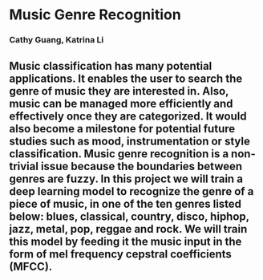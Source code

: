 # Music Genre Recognition


### Cathy Guang, Katrina Li


## Music classification has many potential applications. It enables the user to search the genre of music they are interested in. Also, music can be managed more efficiently and effectively once they are categorized. It would also become a milestone for potential future studies such as mood, instrumentation or style classification.  Music genre recognition is a non-trivial issue because the boundaries between genres are fuzzy. In this project we will train a deep learning model to recognize the genre of a piece of music, in one of the ten genres listed below: blues, classical, country, disco, hiphop, jazz, metal, pop, reggae and rock. We will train this model by feeding it the music input in the form of mel frequency cepstral coefficients (MFCC).
